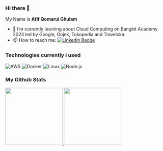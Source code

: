 ### Hi there 👋

My Name is **Afif Qomarul Ghulam**

- 🌱 I’m currently learning about Cloud Computing on Bangkit Academy 2023 led by Google, Gojek, Tokopedia and Traveloka
- 📫 How to reach me: [![Linkedin Badge](https://img.shields.io/badge/-afifghulam-blue?style=flat&logo=Linkedin&logoColor=white)](https://www.linkedin.com/in/afifghulam/) 

### Technologies currently i used
![AWS](https://img.shields.io/badge/-AWS-000?&logo=Amazon-AWS&logoColor=F90)
![Docker](https://img.shields.io/badge/-Docker-000?&logo=Docker)
![Linux](https://img.shields.io/badge/-Linux-000?&logo=Linux)
![Node.js](https://img.shields.io/badge/-Node.js-000?&logo=node.js)

### My Github Stats
<p align="left">
  <a href="https://github.com/dimasmds">
    <img height="180em" src="https://github-readme-stats-eight-theta.vercel.app/api?username=zxc1520&show_icons=true&theme=algolia&include_all_commits=true&count_private=true"/>
    <img height="180em" src="https://github-readme-stats-eight-theta.vercel.app/api/top-langs/?username=zxc1520&layout=compact&langs_count=8&theme=algolia"/>
   </a>
</p>
